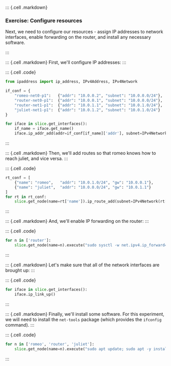 
::: {.cell .markdown}
### Exercise: Configure resources

Next, we need to configure our resources - assign IP addresses to network interfaces, enable forwarding on the router, and install any necessary software.

:::




::: {.cell .markdown}
First, we'll configure IP addresses:
:::


::: {.cell .code}
```python
from ipaddress import ip_address, IPv4Address, IPv4Network

if_conf = {
    "romeo-net0-p1":   {"addr": "10.0.0.2", "subnet": "10.0.0.0/24"},
    "router-net0-p1":  {"addr": "10.0.0.1", "subnet": "10.0.0.0/24"},
    "router-net1-p1":  {"addr": "10.0.1.1", "subnet": "10.0.1.0/24"},
    "juliet-net1-p1":  {"addr": "10.0.1.2", "subnet": "10.0.1.0/24"}
}

for iface in slice.get_interfaces():
    if_name = iface.get_name()
    iface.ip_addr_add(addr=if_conf[if_name]['addr'], subnet=IPv4Network(if_conf[if_name]['subnet']))
```
:::


::: {.cell .markdown}
Then, we'll add routes so that romeo knows how to reach juliet, and vice versa.
:::


::: {.cell .code}
```python
rt_conf = [
    {"name": "romeo",   "addr": "10.0.1.0/24", "gw": "10.0.0.1"},
    {"name": "juliet",  "addr": "10.0.0.0/24", "gw": "10.0.1.1"}
]
for rt in rt_conf:
    slice.get_node(name=rt['name']).ip_route_add(subnet=IPv4Network(rt['addr']), gateway=rt['gw'])
```
:::


::: {.cell .markdown}
And, we'll enable IP forwarding on the router:
:::


::: {.cell .code}
```python
for n in ['router']:
    slice.get_node(name=n).execute("sudo sysctl -w net.ipv4.ip_forward=1")
```
:::


::: {.cell .markdown}
Let's make sure that all of the network interfaces are brought up:
:::


::: {.cell .code}
```python
for iface in slice.get_interfaces():
    iface.ip_link_up()
```
:::


::: {.cell .markdown}
Finally, we'll install some software. For this experiment, we will need to install the `net-tools` package (which provides the `ifconfig` command).
:::


::: {.cell .code}
```python
for n in ['romeo', 'router', 'juliet']:
    slice.get_node(name=n).execute("sudo apt update; sudo apt -y install net-tools", quite=True)
```
:::
